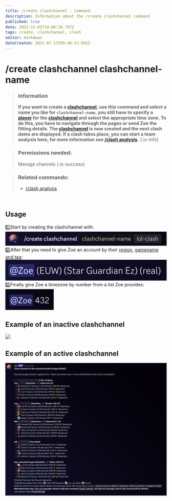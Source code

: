 ```yaml
---
title: /create clashchannel - Command
description: Information about the /create clashchannel command
published: true
date: 2023-12-01T14:08:39.797Z
tags: create, clashchannel, clash
editor: markdown
dateCreated: 2021-07-13T05:46:23.942Z
---
```


# /create clashchannel clashchannel-name

>### Information
>**If you want to create a [clashchannel](/en/features/clashChannel), use this command and select a name you like for `clashchannel-name`, you still have to specify a [player](/en/terms/player) for the [clashchannel](/en/features/clashChannel) and select the appropriate time zone. To do this, you have to navigate through the pages or send Zoe the fitting details. The [clashchannel](/en/features/clashChannel) is now created and the next clash dates are displayed. If a clash takes place, you can start a team analysis here, for more information see [/clash analysis](/en/commands/clash/analysis).**
>{.is-info}

>### Permissions needed: 
>Manage channels
>{.is-success}

>### Related commands:
>-   [/clash analysis](/en/commands/clash/analysis/)

<br>

## Usage
:one:Start by creating the clashchannel with:
![](/en_/en_create_clashchannel_riotid_1.png) <br>
:two:After that you need to give Zoe an account by their [region](/en/terms/region), [gamename and tag](/en/terms/riotid):
![](/en_/en_create_clashchannel_riotid_2.png) <br>
:three:Finally give Zoe a timezone by number from a list Zoe provides:
<img src="/en_/en_create_clashchannel_time.png" width="30%"> <br>

## Example of an inactive clashchannel

![](/new_clashinactive.png)

## Example of an active clashchannel

![new_clash_analysis.png](/new_clash_analysis.png)